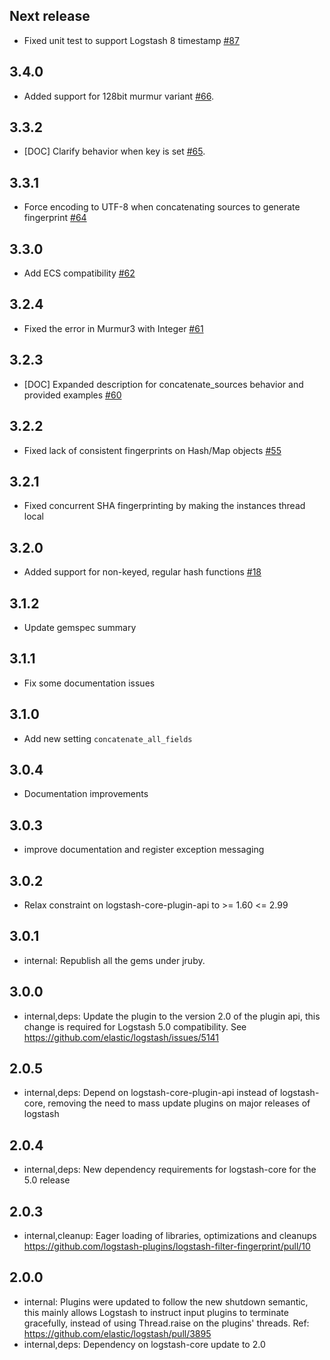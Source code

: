 ## Next release
  - Fixed unit test to support Logstash 8 timestamp [#87](https://github.com/logstash-plugins/logstash-filter-fingerprint/pull/67)

## 3.4.0
  - Added support for 128bit murmur variant [#66](https://github.com/logstash-plugins/logstash-filter-fingerprint/pull/66).

## 3.3.2
  - [DOC] Clarify behavior when key is set [#65](https://github.com/logstash-plugins/logstash-filter-fingerprint/pull/65). 

## 3.3.1
  - Force encoding to UTF-8 when concatenating sources to generate fingerprint [#64](https://github.com/logstash-plugins/logstash-filter-fingerprint/pull/64)

## 3.3.0
  - Add ECS compatibility [#62](https://github.com/logstash-plugins/logstash-filter-fingerprint/pull/62)

## 3.2.4
  - Fixed the error in Murmur3 with Integer [#61](https://github.com/logstash-plugins/logstash-filter-fingerprint/pull/61)

## 3.2.3
  - [DOC] Expanded description for concatenate_sources behavior and provided examples [#60](https://github.com/logstash-plugins/logstash-filter-fingerprint/pull/60)

## 3.2.2
  - Fixed lack of consistent fingerprints on Hash/Map objects [#55](https://github.com/logstash-plugins/logstash-filter-fingerprint/pull/55)

## 3.2.1
  - Fixed concurrent SHA fingerprinting by making the instances thread local

## 3.2.0
  - Added support for non-keyed, regular hash functions [#18](https://github.com/logstash-plugins/logstash-filter-fingerprint/issues/18)

## 3.1.2
  - Update gemspec summary

## 3.1.1
  - Fix some documentation issues

## 3.1.0
  - Add new setting `concatenate_all_fields`

## 3.0.4
  - Documentation improvements

## 3.0.3
  - improve documentation and register exception messaging

## 3.0.2
  - Relax constraint on logstash-core-plugin-api to >= 1.60 <= 2.99

## 3.0.1
 - internal: Republish all the gems under jruby.

## 3.0.0
 - internal,deps: Update the plugin to the version 2.0 of the plugin api, this change is required for Logstash 5.0 compatibility. See https://github.com/elastic/logstash/issues/5141

## 2.0.5
 - internal,deps: Depend on logstash-core-plugin-api instead of logstash-core, removing the need to mass update plugins on major releases of logstash

## 2.0.4
 - internal,deps: New dependency requirements for logstash-core for the 5.0 release

## 2.0.3
 - internal,cleanup: Eager loading of libraries, optimizations and cleanups https://github.com/logstash-plugins/logstash-filter-fingerprint/pull/10

## 2.0.0
 - internal: Plugins were updated to follow the new shutdown semantic, this mainly allows Logstash to instruct input plugins to terminate gracefully,
   instead of using Thread.raise on the plugins' threads. Ref: https://github.com/elastic/logstash/pull/3895
 - internal,deps: Dependency on logstash-core update to 2.0

